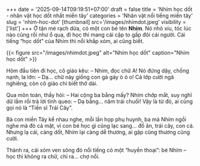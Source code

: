 +++
date = '2025-09-14T09:19:51+07:00'
draft = false
title = 'Nhím học dốt - nhân vật học dốt nhất miền tây'
categories = 'Nhân vật nổi tiếng miền tây'
slug = 'nhim-hoc-dot'
[thumbnail]
    src='/images/nhimdot.jpeg'
    visibility = ['list']
+++
Ở tận mé rạch dừa, có một con bé tên **Nhím**. Nó nhỏ xíu, tóc lúc nào cũng rối như ổ quạ, đi học thì mang cái cặp to gấp đôi cái người. Cái tiếng “học dốt” của Nhím thì nổi khắp xóm, ai cũng biết.

{{< figure src="/images/nhimdot.jpeg" alt="Nhím học dốt" caption="Nhím học dốt" >}}

Hôm đầu tiên đi học, cô giáo kêu:
– Nhím, đọc chữ A!
Nó đứng dậy, chống nạnh, la lớn:
– Dạ… chữ này giống con gà gáy ò ó o!
Cả lớp cười ngã nghiêng, còn cô giáo chỉ biết thở dài.

Qua môn toán, thầy hỏi:
– Hai cộng ba bằng mấy?
Nhím chớp mắt, suy nghĩ dữ lắm rồi trả lời tỉnh queo:
– Dạ bằng… năm trái chuối!
Vậy là từ đó, ai cũng gọi nó là “Tiến sĩ Trái Cây”.

Bà con miền Tây kể nhau nghe, mỗi lần họp phụ huynh, ba má Nhím ngồi nghe mà đỏ cả mặt, vì con bé học gì cũng lạc sang… đồ ăn, trái cây, con cá. Nhưng lạ cái, càng dốt, Nhím lại càng dễ thương, ai gặp cũng thương cũng cười.

Thành ra, cái xóm ven sông đó nổi tiếng có một “huyền thoại”: bé Nhím – học thì không ra chữ, chỉ ra… chợ nổi.